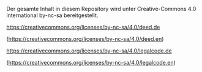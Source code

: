 Der gesamte Inhalt in diesem Repository wird unter Creative-Commons 4.0 international by-nc-sa bereitgestellt.

https://creativecommons.org/licenses/by-nc-sa/4.0/deed.de

(https://creativecommons.org/licenses/by-nc-sa/4.0/deed.en)

https://creativecommons.org/licenses/by-nc-sa/4.0/legalcode.de

(https://creativecommons.org/licenses/by-nc-sa/4.0/legalcode.en)


